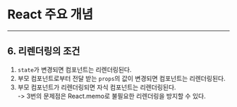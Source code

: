 # React 주요 개념

---

## 6. 리렌더링의 조건

1. `state`가 변경되면 컴포넌트는 리렌더링된다.
2. 부모 컴포넌트로부터 전달 받는 `props`의 값이 변경되면 컴포넌트는 리렌더링된다.
3. 부모 컴포넌트가 리렌더링되면 자식 컴포넌트는 리렌더링된다. <br />
   -> 3번의 문제점은 React.memo로 불필요한 리렌더링을 방지할 수 있다.
